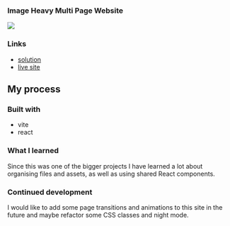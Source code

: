 ### Image Heavy Multi Page Website

![](./screenshot1.png)

### Links

- [solution](https://www.frontendmentor.io/solutions/photography-page-using-react-m8OuzfOEuZ)
- [live site](https://glittery-cocada-f721be.netlify.app/)

## My process

### Built with

- vite
- react

### What I learned

Since this was one of the bigger projects I have learned a lot about organising files and assets, as well as using shared React components. 

### Continued development

I would like to add some page transitions and animations to this site in the future and maybe refactor some CSS classes and night mode. 
